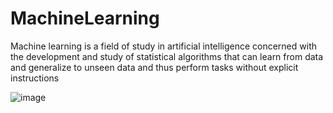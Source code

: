 # MachineLearning

Machine learning is a field of study in artificial intelligence concerned with the development and study of statistical algorithms that can learn from data and 
generalize to unseen data and thus perform tasks without explicit instructions



![image](https://github.com/user-attachments/assets/1a2f245c-e5ee-4b67-936f-529a9846265e)

